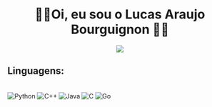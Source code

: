 <h1 align="center"> 🖖🏽Oi, eu sou o Lucas Araujo Bourguignon 🖖🏽</h1>

<p align="center">
  <img src="https://github-readme-stats.vercel.app/api?username=labourguignonn&theme=chartreuse-dark&hide_border=true" />
</p>


## Linguagens:
<div style="display: inline_block"><br/>
    <img align="center" alt="Python" src="https://img.shields.io/badge/Python-black?style=for-the-badge&logo=python&logoColor=%236BD600&labelColor=black&color=black"/>
    <img align="center" alt="C++" src="https://img.shields.io/badge/C%2B%2B-black?style=for-the-badge&logo=c%2B%2B&logoColor=%236BD600&labelColor=black&color=black"/>
    <img align="center" alt="Java" src="https://img.shields.io/badge/Java-black?style=for-the-badge&logo=openjdk&logoColor=%236BD600&labelColor=black&color=black"/>
    <img align="center" alt="C" src="https://img.shields.io/badge/C-black?style=for-the-badge&logo=c&logoColor=%236BD600&labelColor=black&color=black"/>
    <img align="center" alt="Go" src="https://img.shields.io/badge/Go-black?style=for-the-badge&logo=go&logoColor=%236BD600&labelColor=black&color=black"/>
</div>

